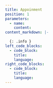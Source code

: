 ```yaml
---
title: Appoinment
position: 1
parameters:
  - name:
    content:
content_markdown: |-
 
  {: .info }
left_code_blocks:
  - code_block:
    title:
    language:
right_code_blocks:
  - code_block:
    title:
    language:
---
```

